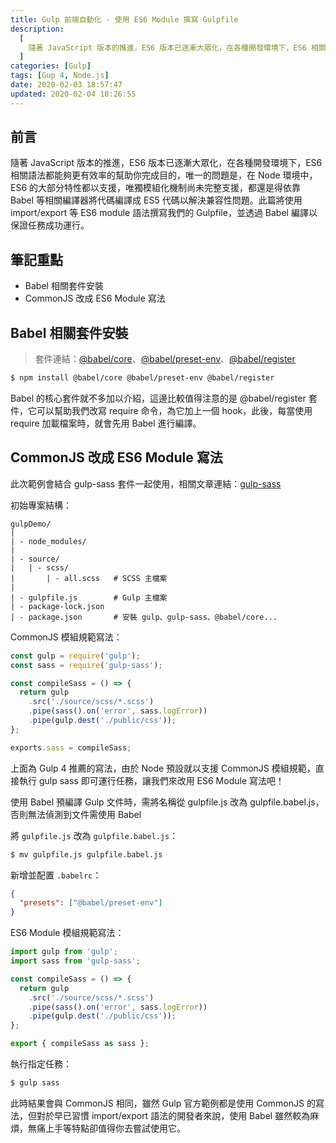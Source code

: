 ```yaml
---
title: Gulp 前端自動化 - 使用 ES6 Module 撰寫 Gulpfile
description:
  [
    隨著 JavaScript 版本的推進，ES6 版本已逐漸大眾化，在各種開發環境下，ES6 相關語法都能夠更有效率的幫助你完成目的，唯一的問題是，在 Node 環境中，ES6 的大部分特性都以支援，唯獨模組化機制尚未完整支援，都還是得依靠 Babel 等相關編譯器將代碼編譯成 ES5 代碼以解決兼容性問題。此篇將使用 import/export 等 ES6 module 語法撰寫我們的 Gulpfile，並透過 Babel 編譯以保證任務成功運行。,
  ]
categories: [Gulp]
tags: [Gup 4, Node.js]
date: 2020-02-03 18:57:47
updated: 2020-02-04 18:26:55
---
```


## 前言

隨著 JavaScript 版本的推進，ES6 版本已逐漸大眾化，在各種開發環境下，ES6 相關語法都能夠更有效率的幫助你完成目的，唯一的問題是，在 Node 環境中，ES6 的大部分特性都以支援，唯獨模組化機制尚未完整支援，都還是得依靠 Babel 等相關編譯器將代碼編譯成 ES5 代碼以解決兼容性問題。此篇將使用 import/export 等 ES6 module 語法撰寫我們的 Gulpfile，並透過 Babel 編譯以保證任務成功運行。

## 筆記重點

- Babel 相關套件安裝
- CommonJS 改成 ES6 Module 寫法

## Babel 相關套件安裝

> 套件連結：[@babel/core](https://www.npmjs.com/package/@babel/core)、[@babel/preset-env](https://www.npmjs.com/package/@babel/preset-env)、[@babel/register](https://www.npmjs.com/package/@babel/register)

```bash
$ npm install @babel/core @babel/preset-env @babel/register
```

Babel 的核心套件就不多加以介紹，這邊比較值得注意的是 @babel/register 套件，它可以幫助我們改寫 require 命令，為它加上一個 hook，此後，每當使用 require 加載檔案時，就會先用 Babel 進行編譯。

## CommonJS 改成 ES6 Module 寫法

<div class="note warning">此次範例會結合 gulp-sass 套件一起使用，相關文章連結：<a href="https://awdr74100.github.io/2019-12-31-gulp-gulpsass/" target="_blank">gulp-sass</a></div>

初始專案結構：

```plain
gulpDemo/
|
| - node_modules/
|
| - source/
|   | - scss/
|       | - all.scss   # SCSS 主檔案
|
| - gulpfile.js        # Gulp 主檔案
| - package-lock.json
| - package.json       # 安裝 gulp、gulp-sass、@babel/core...
```

CommonJS 模組規範寫法：

```js
const gulp = require('gulp');
const sass = require('gulp-sass');

const compileSass = () => {
  return gulp
    .src('./source/scss/*.scss')
    .pipe(sass().on('error', sass.logError))
    .pipe(gulp.dest('./public/css'));
};

exports.sass = compileSass;
```

上面為 Gulp 4 推薦的寫法，由於 Node 預設就以支援 CommonJS 模組規範，直接執行 gulp sass 即可運行任務，讓我們來改用 ES6 Module 寫法吧！

<div class="note danger">使用 Babel 預編譯 Gulp 文件時，需將名稱從 gulpfile.js 改為 gulpfile.babel.js，否則無法偵測到文件需使用 Babel</div>

將 `gulpfile.js` 改為 `gulpfile.babel.js`：

```bash
$ mv gulpfile.js gulpfile.babel.js
```

新增並配置 `.babelrc`：

```json
{
  "presets": ["@babel/preset-env"]
}
```

ES6 Module 模組規範寫法：

```js
import gulp from 'gulp';
import sass from 'gulp-sass';

const compileSass = () => {
  return gulp
    .src('./source/scss/*.scss')
    .pipe(sass().on('error', sass.logError))
    .pipe(gulp.dest('./public/css'));
};

export { compileSass as sass };
```

執行指定任務：

```bash
$ gulp sass
```

此時結果會與 CommonJS 相同，雖然 Gulp 官方範例都是使用 CommonJS 的寫法，但對於早已習慣 import/export 語法的開發者來說，使用 Babel 雖然較為麻煩，無痛上手等特點卻值得你去嘗試使用它。
